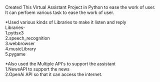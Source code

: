 Created This Virtual Assistant Project in Python to ease the work of user.\
It can perfoem various task to ease the work of user.

*Used various kinds of Libraries to make it listen and reply\
Libraries-\
1.pyttsx3\
2.speech_recognition\
3.webbrowser\
4.musicLibrary\
5.pygame

*Also used the Multiple API's to support the assistant\
1.NewsAPI to support the news\
2.OpenAi API so that it can access the internet.

